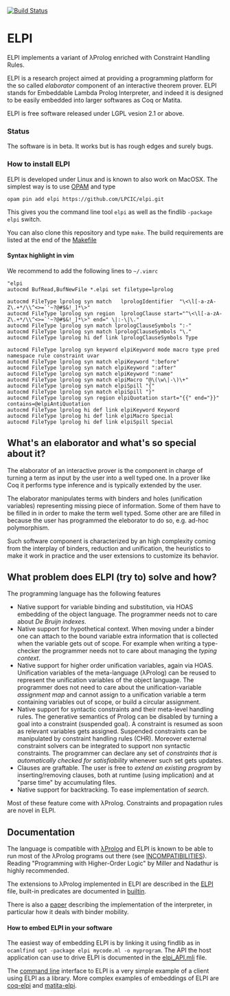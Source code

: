 [![Build Status](https://travis-ci.org/LPCIC/elpi.svg?branch=master)](https://travis-ci.org/LPCIC/elpi)
# ELPI

ELPI implements a variant of λProlog enriched with Constraint Handling Rules.

ELPI is a research project aimed at providing a programming platform
for the so called *elaborator* component of an interactive theorem prover.
ELPI stands for Embeddable Lambda Prolog Interpreter, and indeed it is
designed to be easily embedded into larger softwares 
as Coq or Matita.

ELPI is free software released under LGPL vesion 2.1 or above.

### Status

The software is in beta.  It works but is has rough edges and surely bugs.

### How to install ELPI

ELPI is developed under Linux and is known to also work on MacOSX.
The simplest way is to use [OPAM](http://opam.ocaml.org/) and type
```
opam pin add elpi https://github.com/LPCIC/elpi.git
```
This gives you the command line tool `elpi` as well as the findlib
`-package elpi` switch.

You can also clone this repository and type `make`.  The build requirements
are listed at the end of the [Makefile](Makefile)

#### Syntax highlight in vim

We recommend to add the following lines to `~/.vimrc`

```vim
"elpi
autocmd BufRead,BufNewFile *.elpi set filetype=lprolog

autocmd FileType lprolog syn match   lprologIdentifier  "\<\l[-a-zA-Z\.+*/\\^<>=`'~?@#$&!_]*\>"
autocmd FileType lprolog syn region  lprologClause start="^\<\l[-a-zA-Z\.+*/\\^<>=`'~?@#$&!_]*\>" end=" \|:-\|\."
autocmd FileType lprolog syn match lprologClauseSymbols ":-"
autocmd FileType lprolog syn match lprologClauseSymbols "\."
autocmd FileType lprolog hi def link lprologClauseSymbols Type

autocmd FileType lprolog syn keyword elpiKeyword mode macro type pred namespace rule constraint uvar
autocmd FileType lprolog syn match elpiKeyword ":before"
autocmd FileType lprolog syn match elpiKeyword ":after"
autocmd FileType lprolog syn match elpiKeyword ":name"
autocmd FileType lprolog syn match elpiMacro "@\(\w\|-\)\+"
autocmd FileType lprolog syn match elpiSpill "{"
autocmd FileType lprolog syn match elpiSpill "}"
autocmd FileType lprolog syn region elpiQuotation start="{{" end="}}" contains=@elpiAntiQuotation
autocmd FileType lprolog hi def link elpiKeyword Keyword
autocmd FileType lprolog hi def link elpiMacro Special
autocmd FileType lprolog hi def link elpiSpill Special
```

## What's an elaborator and what's so special about it?

The elaborator of an interactive prover is the component in
charge of turning a term as input by the user into a well
typed one.  In a prover like Coq it performs type inference
and is typically extended by the user.

The elaborator manipulates terms with binders and holes 
(unification variables) representing missing piece of 
information.  Some of them have to be filled in in order 
to make the term well typed. Some other are are filled in because 
the user has programmed the eleborator to do so, e.g. ad-hoc polymorphism.

Such software component is characterized by an high complexity
coming from the interplay of binders, reduction and unification,
the heuristics to make it work in practice and the user extensions
to customize its behavior.

## What problem does ELPI (try to) solve and how?

The programming language has the following features
- Native support for variable binding and substitution, via 
  HOAS embedding of the object language.  The programmer needs
  not to care about *De Bruijn indexes*.
- Native support for hypothetical context.  When moving under a
  binder one can attach to the bound variable extra information
  that is collected when the variable gets out of scope.
  For example when writing a type-checker the programmer needs 
  not to care about managing the *typing context*.
- Native support for higher order unification variables, again via HOAS.
  Unification variables of the meta-language (λProlog) can be reused to
  represent the unification variables of the object language.
  The programmer does not need to care about the unification-variable
  *assignment map* and cannot assign to a unification variable a term
  containing variables out of scope, or build a circular assignment. 
- Native support for syntactic constraints and their meta-level handling rules.
  The generative semantics of Prolog can be disabled by turning a goal
  into a constraint (suspended goal). A constraint is resumed as soon as
  relevant variables gets assigned. Suspended constraints can be manipulated
  by constraint handling rules (CHR). Moreover external constraint solvers
  can be integrated to support non syntactic constraints.
  The programmer can declare any set of *constraints that is automatically
  checked for satisfiability* whenever such set gets updates.
- Clauses are graftable. The user is free to *extend an existing program* by
  inserting/removing clauses, both at runtime (using implication) and at
  "parse time" by accumulating files.
- Native support for backtracking. To ease implementation of *search*.

Most of these feature come with λProlog.  Constraints and propagation rules are novel in ELPI.

## Documentation

The language is compatible with 
[λProlog](http://www.lix.polytechnique.fr/~dale/lProlog/) 
and ELPI is known to be able to run most of the λProlog programs out there
(see [INCOMPATIBILITIES](INCOMPATIBILITIES.md)).
Reading "Programming with Higher-Order Logic" by Miller and Nadathur is
highly recommended.

The extensions to λProlog implemented in ELPI are described in the
[ELPI](ELPI.md) file, built-in predicates are documented in
[builtin](builtin.elpi).

There is also a [paper](https://hal.inria.fr/hal-01176856/) describing
the implementation of the interpreter, in particular how it deals with
binder mobility.

#### How to embed ELPI in your software

The easiest way of embedding ELPI is by linking it using findlib 
as in `ocamlfind opt -package elpi mycode.ml -o myprogram`.
The API the host application can use to drive ELPI is documented in the
[elpi_API.mli](src/elpi_API.mli) file.

The [command line](elpi_REPL.ml) interface to ELPI is a very simple
example of a client using ELPI as a library.
More complex examples of embeddings of ELPI are [coq-elpi](https://github.com/LPCIC/coq-elpi) and
[matita-elpi](https://github.com/LPCIC/matita).


